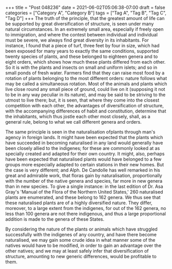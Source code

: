 +++
title = "Post 048236"
date = 2021-06-02T05:06:38-07:00
draft = false
categories = ["Category A", "Category B"]
tags = ["Tag A", "Tag B", "Tag C", "Tag D"]
+++
The truth of the principle, that the greatest amount of life can be supported by great diversification of structure, is seen under many natural circumstances. In an extremely small area, especially if freely open to immigration, and where the contest between individual and individual must be severe, we always find great diversity in its inhabitants. For instance, I found that a piece of turf, three feet by four in size, which had been exposed for many years to exactly the same conditions, supported twenty species of plants, and these belonged to eighteen genera and to eight orders, which shows how much these plants differed from each other. So it is with the plants and insects on small and uniform islets; and so in small ponds of fresh water. Farmers find that they can raise most food by a rotation of plants belonging to the most different orders: nature follows what may be called a simultaneous rotation. Most of the animals and plants which live close round any small piece of ground, could live on it (supposing it not to be in any way peculiar in its nature), and may be said to be striving to the utmost to live there; but, it is seen, that where they come into the closest competition with each other, the advantages of diversification of structure, with the accompanying differences of habit and constitution, determine that the inhabitants, which thus jostle each other most closely, shall, as a general rule, belong to what we call different genera and orders.

The same principle is seen in the naturalisation ofplants through man's agency in foreign lands. It might have been expected that the plants which have succeeded in becoming naturalised in any land would generally have been closely allied to the indigenes; for these are commonly looked at as specially created and adapted for their own country. It might, also, perhaps have been expected that naturalised plants would have belonged to a few groups more especially adapted to certain stations in their new homes. But the case is very different; and Alph. De Candolle has well remarked in his great and admirable work, that floras gain by naturalisation, proportionally with the number of the native genera and species, far more in new genera than in new species. To give a single instance: in the last edition of Dr. Asa Gray's 'Manual of the Flora of the Northern United States,' 260 naturalised plants are enumerated, and these belong to 162 genera. We thus see that these naturalised plants are of a highly diversified nature. They differ, moreover, to a large extent from the indigenes, for out of the 162 genera, no less than 100 genera are not there indigenous, and thus a large proportional addition is made to the genera of these States.

By considering the nature of the plants or animals which have struggled successfully with the indigenes of any country, and have there become naturalised, we may gain some crude idea in what manner some of the natives would have to be modified, in order to gain an advantage over the other natives; and we may at least safely infer that diversification of structure, amounting to new generic differences, would be profitable to them.

